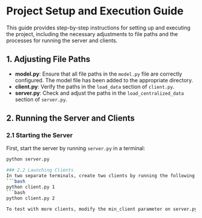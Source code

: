 # Project Setup and Execution Guide

This guide provides step-by-step instructions for setting up and executing the project, including the necessary adjustments to file paths and the processes for running the server and clients.

## 1. Adjusting File Paths

- **model.py**: Ensure that all file paths in the `model.py` file are correctly configured. The model file has been added to the appropriate directory.
- **client.py**: Verify the paths in the `load_data` section of `client.py`.
- **server.py**: Check and adjust the paths in the `load_centralized_data` section of `server.py`.

## 2. Running the Server and Clients

### 2.1 Starting the Server
First, start the server by running `server.py` in a terminal:
```bash
python server.py

### 2.2 Launching Clients
In two separate terminals, create two clients by running the following commands:
```bash
python client.py 1
```bash
python client.py 2

To test with more clients, modify the min_client parameter on server.py
